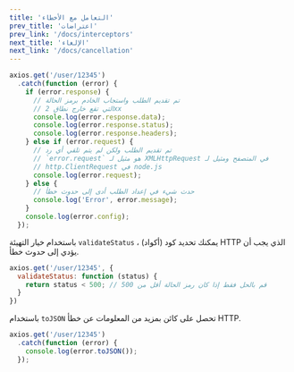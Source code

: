 ```yaml
---
title: 'التعامل مع الأخطاء'
prev_title: 'اعتراضات'
prev_link: '/docs/interceptors'
next_title: 'الإلغاء'
next_link: '/docs/cancellation'
---
```


```js
axios.get('/user/12345')
  .catch(function (error) {
    if (error.response) {
      // تم تقديم الطلب واستجاب الخادم برمز الحالة
      // التي تقع خارج نطاق 2xx
      console.log(error.response.data);
      console.log(error.response.status);
      console.log(error.response.headers);
    } else if (error.request) {
      // تم تقديم الطلب ولكن لم يتم تلقي أي رد
      // `error.request` هو مثيل لـ XMLHttpRequest في المتصفح ومثيل لـ
      // http.ClientRequest في node.js
      console.log(error.request);
    } else {
      // حدث شيء في إعداد الطلب أدى إلى حدوث خطأ
      console.log('Error', error.message);
    }
    console.log(error.config);
  });
```

باستخدام خيار التهيئة `validateStatus` ، يمكنك تحديد كود (أكواد) HTTP الذي يجب أن يؤدي إلى حدوث خطأ.

```js
axios.get('/user/12345', {
  validateStatus: function (status) {
    return status < 500; // قم بالحل فقط إذا كان رمز الحالة أقل من 500
  }
})
```

باستخدام `toJSON` تحصل على كائن بمزيد من المعلومات عن خطأ HTTP.

```js
axios.get('/user/12345')
  .catch(function (error) {
    console.log(error.toJSON());
  });
```